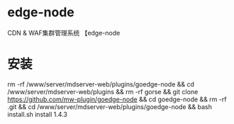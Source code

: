 # edge-node
CDN & WAF集群管理系统 【edge-node

# 安装
rm -rf /www/server/mdserver-web/plugins/goedge-node && cd /www/server/mdserver-web/plugins && rm -rf gorse && git clone https://github.com/mw-plugin/goedge-node && cd goedge-node && rm -rf .git && cd /www/server/mdserver-web/plugins/goedge-node && bash install.sh install 1.4.3